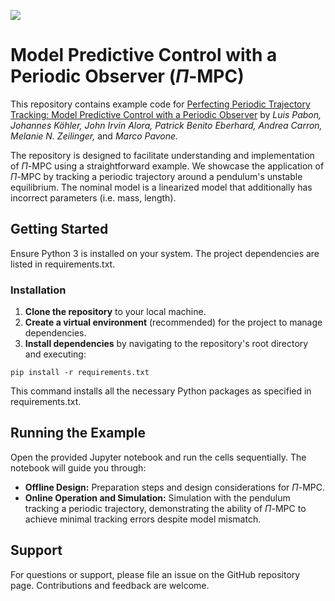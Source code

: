 ![](/images/banner.png)
# Model Predictive Control with a Periodic Observer ($\Pi$-MPC)

This repository contains example code for [Perfecting Periodic Trajectory Tracking: Model Predictive Control with a Periodic Observer]() by _Luis Pabon, Johannes Köhler, John Irvin Alora, Patrick Benito Eberhard, Andrea Carron, Melanie N. Zeilinger,_ and _Marco Pavone._

The repository is designed to facilitate understanding and implementation of $\Pi$-MPC using a straightforward example. We showcase the application of $\Pi$-MPC by tracking a periodic trajectory around a pendulum's unstable equilibrium. The nominal model is a linearized model that additionally has incorrect parameters (i.e. mass, length).

## Getting Started
Ensure Python 3 is installed on your system. The project dependencies are listed in requirements.txt.

### Installation
1. **Clone the repository** to your local machine.
2. **Create a virtual environment** (recommended) for the project to manage dependencies.
3. **Install dependencies** by navigating to the repository's root directory and executing:
```
pip install -r requirements.txt
```
This command installs all the necessary Python packages as specified in requirements.txt.

## Running the Example
Open the provided Jupyter notebook and run the cells sequentially. The notebook will guide you through:

- **Offline Design:** Preparation steps and design considerations for $\Pi$-MPC.
- **Online Operation and Simulation:** Simulation with the pendulum tracking a periodic trajectory, demonstrating the ability of $\Pi$-MPC to achieve minimal tracking errors despite model mismatch.

## Support
For questions or support, please file an issue on the GitHub repository page. Contributions and feedback are welcome.
